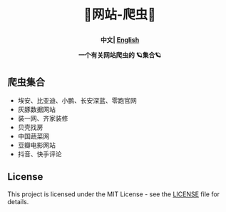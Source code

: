 <h1 align="center">
  <p>
    🚀网站-爬虫🚀
  <p>
</h1>
<div>
<h4 align="center">
    <p>
        <b>中文</b>|
        <a href="/README_EN.md">English</a>
    <p>
<p> 一个有关网站爬虫的 🪐集合🪐
</p>
</h4>
</div>

## 爬虫集合
- 埃安、比亚迪、小鹏、长安深蓝、零跑官网
- 灰豚数据网站
- 装一网、齐家装修
- 贝壳找房
- 中国蔬菜网
- 豆瓣电影网站
- 抖音、快手评论


## License

This project is licensed under the MIT License - see the [LICENSE](LICENSE) file for details.